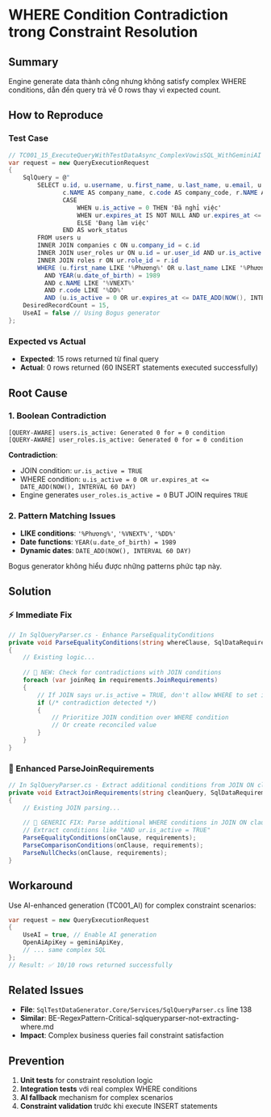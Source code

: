 # WHERE Condition Contradiction trong Constraint Resolution

## Summary
Engine generate data thành công nhưng không satisfy complex WHERE conditions, dẫn đến query trả về 0 rows thay vì expected count.

## How to Reproduce

### Test Case
```csharp
// TC001_15_ExecuteQueryWithTestDataAsync_ComplexVowisSQL_WithGeminiAI
var request = new QueryExecutionRequest
{
    SqlQuery = @"
        SELECT u.id, u.username, u.first_name, u.last_name, u.email, u.date_of_birth, u.salary, u.department, u.hire_date, 
               c.NAME AS company_name, c.code AS company_code, r.NAME AS role_name, r.code AS role_code, ur.expires_at AS role_expires,
               CASE 
                   WHEN u.is_active = 0 THEN 'Đã nghỉ việc'
                   WHEN ur.expires_at IS NOT NULL AND ur.expires_at <= DATE_ADD(NOW(), INTERVAL 30 DAY) THEN 'Sắp hết hạn vai trò'
                   ELSE 'Đang làm việc'
               END AS work_status
        FROM users u
        INNER JOIN companies c ON u.company_id = c.id
        INNER JOIN user_roles ur ON u.id = ur.user_id AND ur.is_active = TRUE
        INNER JOIN roles r ON ur.role_id = r.id
        WHERE (u.first_name LIKE '%Phương%' OR u.last_name LIKE '%Phương%')
          AND YEAR(u.date_of_birth) = 1989
          AND c.NAME LIKE '%VNEXT%'
          AND r.code LIKE '%DD%'
          AND (u.is_active = 0 OR ur.expires_at <= DATE_ADD(NOW(), INTERVAL 60 DAY))",
    DesiredRecordCount = 15,
    UseAI = false // Using Bogus generator
};
```

### Expected vs Actual
- **Expected**: 15 rows returned từ final query
- **Actual**: 0 rows returned (60 INSERT statements executed successfully)

## Root Cause

### 1. Boolean Contradiction
```
[QUERY-AWARE] users.is_active: Generated 0 for = 0 condition
[QUERY-AWARE] user_roles.is_active: Generated 0 for = 0 condition
```

**Contradiction**:
- JOIN condition: `ur.is_active = TRUE` 
- WHERE condition: `u.is_active = 0 OR ur.expires_at <= DATE_ADD(NOW(), INTERVAL 60 DAY)`
- Engine generates `user_roles.is_active = 0` BUT JOIN requires `TRUE`

### 2. Pattern Matching Issues
- **LIKE conditions**: `'%Phương%'`, `'%VNEXT%'`, `'%DD%'`
- **Date functions**: `YEAR(u.date_of_birth) = 1989`
- **Dynamic dates**: `DATE_ADD(NOW(), INTERVAL 60 DAY)`

Bogus generator không hiểu được những patterns phức tạp này.

## Solution

### ⚡ Immediate Fix
```csharp
// In SqlQueryParser.cs - Enhance ParseEqualityConditions
private void ParseEqualityConditions(string whereClause, SqlDataRequirements requirements)
{
    // Existing logic...
    
    // 🎯 NEW: Check for contradictions with JOIN conditions
    foreach (var joinReq in requirements.JoinRequirements)
    {
        // If JOIN says ur.is_active = TRUE, don't allow WHERE to set it to FALSE
        if (/* contradiction detected */)
        {
            // Prioritize JOIN condition over WHERE condition
            // Or create reconciled value
        }
    }
}
```

### 🔄 Enhanced ParseJoinRequirements
```csharp
// In SqlQueryParser.cs - Extract additional conditions from JOIN ON clause
private void ExtractJoinRequirements(string cleanQuery, SqlDataRequirements requirements)
{
    // Existing JOIN parsing...
    
    // 🎯 GENERIC FIX: Parse additional WHERE conditions in JOIN ON clause
    // Extract conditions like "AND ur.is_active = TRUE"
    ParseEqualityConditions(onClause, requirements);
    ParseComparisonConditions(onClause, requirements);
    ParseNullChecks(onClause, requirements);
}
```

## Workaround
Use AI-enhanced generation (TC001_AI) for complex constraint scenarios:
```csharp
var request = new QueryExecutionRequest
{
    UseAI = true, // Enable AI generation
    OpenAiApiKey = geminiApiKey,
    // ... same complex SQL
};
// Result: ✅ 10/10 rows returned successfully
```

## Related Issues
- **File**: `SqlTestDataGenerator.Core/Services/SqlQueryParser.cs` line 138
- **Similar**: BE-RegexPattern-Critical-sqlqueryparser-not-extracting-where.md
- **Impact**: Complex business queries fail constraint satisfaction

## Prevention
1. **Unit tests** for constraint resolution logic
2. **Integration tests** với real complex WHERE conditions  
3. **AI fallback** mechanism for complex scenarios
4. **Constraint validation** trước khi execute INSERT statements 